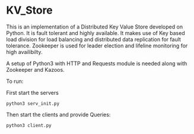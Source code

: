 # KV_Store

This is an implementation of a Distributed Key Value Store developed on Python. It is fault tolerant and highly available. It makes use of Key based load division for load balancing and distributed data replication for fault tolerance. Zookeeper is used for leader election and lifeline monitoring for high availibilty. 

A setup of Python3 with HTTP and Requests module is needed along with Zookeeper and Kazoos.

To run: 

First start the servers
```
python3 serv_init.py
```
Then start the clients and provide Queries:
```
python3 client.py
```
